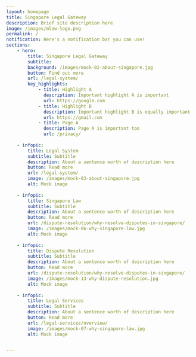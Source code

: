 ```yaml
---
layout: homepage
title: Singapore Legal Gateway
description: Brief site description here
image: /images/mlaw-logo.png
permalink: /
notification: Here's a notification bar you can use!
sections:
    - hero:
        title: Singapore Legal Gateway
        subtitle: 
        background: /images/mock-02-about-singapore.jpg
        button: Find out more
        url: /legal-system/
        key_highlights:
            - title: Highlight A
              description: Important highlight A is important
              url: https://google.com
            - title: Highlight B
              description: Important highlight B is equally important
              url: https://gmail.com
            - title: Page A
              description: Page A is important too
              url: /privacy/
    
    - infopic:
        title: Legal System
        subtitle: Subtitle
        description: About a sentence worth of description here
        button: Read more
        url: /legal-system/
        image: /images/mock-03-about-singapore.jpg
        alt: Mock image
        
    - infopic:
        title: Singapore Law
        subtitle: Subtitle
        description: About a sentence worth of description here
        button: Read more
        url: /dispute-resolution/why-resolve-disputes-in-singapore/
        image: /images/mock-06-why-singapore-law.jpg
        alt: Mock image  
        
    - infopic:
        title: Dispute Resolution
        subtitle: Subtitle
        description: About a sentence worth of description here
        button: Read more
        url: /dispute-resolution/why-resolve-disputes-in-singapore/
        image: /images/mock-13-why-dispute-resolution.jpg
        alt: Mock image
    
    - infopic:
        title: Legal Services
        subtitle: Subtitle
        description: About a sentence worth of description here
        button: Read more
        url: /legal-services/overview/
        image: /images/mock-07-why-singapore-law.jpg
        alt: Mock image
        

---
```

